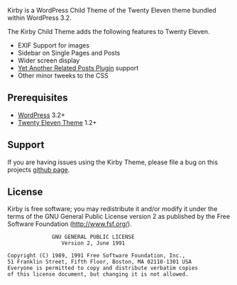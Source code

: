 Kirby is a WordPress Child Theme of the Twenty Eleven theme bundled within WordPress 3.2.

The Kirby Child Theme adds the following features to Twenty Eleven.

* EXIF Support for images
* Sidebar on Single Pages and Posts
* Wider screen display
* [Yet Another Related Posts Plugin](http://wordpress.org/extend/plugins/yet-another-related-posts-plugin/) support
* Other minor tweeks to the CSS

## Prerequisites
* [WordPress](http://wordpress.org) 3.2+
* [Twenty Eleven Theme](http://wordpress.org/extend/themes/twentyeleven) 1.2+

## Support
If you are having issues using the Kirby Theme, please file a bug on this projects [github page](https://github.com/mattrude/wp-theme-kirby/issues).

## License
Kirby is free software; you may redistribute it and/or modify it under the terms of the GNU General Public License version 2 as published by the Free Software Foundation (http://www.fsf.org/).

                  GNU GENERAL PUBLIC LICENSE
                     Version 2, June 1991
    
    Copyright (C) 1989, 1991 Free Software Foundation, Inc.,
    51 Franklin Street, Fifth Floor, Boston, MA 02110-1301 USA
    Everyone is permitted to copy and distribute verbatim copies
    of this license document, but changing it is not allowed.
